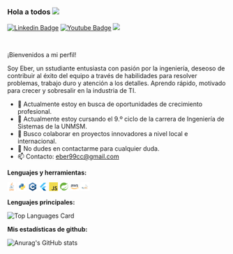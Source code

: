 ### Hola a todos <img src="https://media.giphy.com/media/hvRJCLFzcasrR4ia7z/giphy.gif" width="25px">


[![Linkedin Badge](https://img.shields.io/badge/-ebercalderon-blue?style=flat-square&logo=Linkedin&logoColor=white&link=https://www.linkedin.com/in/eber-calderon-unmsm/)](https://www.linkedin.com/in/eber-calderon-unmsm/)
[![Youtube Badge](https://img.shields.io/badge/-ebercalderon-darkred?style=flat-square&logo=youtube&logoColor=white&link=https://www.youtube.com/channel/UCCG2XW-fA-YJG6PbmbUd8vQ)](https://www.youtube.com/channel/UCCG2XW-fA-YJG6PbmbUd8vQ)
![](https://visitor-badge.glitch.me/badge?page_id=ebercalderon=ebercalderon)

<br />

<p>¡Bienvenidos a mi perfil!</p>
<p>Soy Eber, un sstudiante entusiasta con pasión por la ingeniería, deseoso de contribuir al éxito del equipo a través de habilidades para resolver problemas, trabajo duro y atención a los detalles. Aprendo rápido, motivado para crecer y sobresalir en la industria de TI.</p>

- 🔭 Actualmente estoy en busca de oportunidades de crecimiento profesional.
- 🌱 Actualmente estoy cursando el 9.º ciclo de la carrera de Ingeniería de Sistemas de la UNMSM.
- 👯 Busco colaborar en proyectos innovadores a nivel local e internacional.
- 💬 No dudes en contactarme para cualquier duda.
- 📫 Contacto: <a href="mailto:eber99cc@gmail.com">eber99cc@gmail.com</a> 

**Lenguajes y herramientas:**

<code><img height="20" src="https://raw.githubusercontent.com/github/explore/main/topics/java/java.png"></code>
<code><img height="20" src="https://raw.githubusercontent.com/github/explore/main/topics/python/python.png"></code>
<code><img height="20" src="https://raw.githubusercontent.com/github/explore/main/topics/cpp/cpp.png"></code>
<code><img height="20" src="https://raw.githubusercontent.com/github/explore/main/topics/flutter/flutter.png"></code>
<code><img height="20" src="https://raw.githubusercontent.com/github/explore/main/topics/javascript/javascript.png"></code>
<code><img height="20" src="https://raw.githubusercontent.com/github/explore/main/topics/spring/spring.png"></code>
<code><img height="20" src="https://raw.githubusercontent.com/github/explore/main/topics/aws/aws.png"></code>
<code><img height="20" src="https://raw.githubusercontent.com/github/explore/main/topics/mysql/mysql.png"></code>

**Lenguajes principales:**

![Top Languages Card](https://github-readme-stats.vercel.app/api/top-langs/?username=ebercalderon&layout=compact&theme=gotham&count_private=true&locale=es)

**Mis estadísticas de github:**

![Anurag's GitHub stats](https://github-readme-stats.vercel.app/api?username=ebercalderon&count_private=true&theme=gotham&show_icons=true&locale=es)



